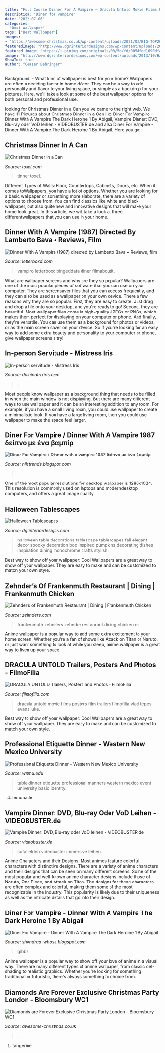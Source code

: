 ```yaml
---
title: "Full Course Dinner For A Vampire ~ Dracula Untold Movie Films Posters Film Trailers Filmofilia Vlad Tepes Evans Luke"
description: "Diner for vampire"
date: "2022-07-06"
categories:
- "Best Wallpaper"
tags: ["Best Wallpaper"]
images:
- "https://awesome-christmas.co.uk/wp-content/uploads/2021/03/BIG-TOP2018_WEB_JoeWood-011542-scaled-1704x1704.jpg"
featuredImage: "http://www.dgrinteriordesigns.com/wp-content/uploads/2013/10/Halloween-Tablescapes-2.jpg"
featured_image: "https://i.pinimg.com/originals/00/5d/fd/005dfdd1690df4f69873d129cf83247d.png"
image: "http://www.dgrinteriordesigns.com/wp-content/uploads/2013/10/Halloween-Tablescapes-2.jpg"
ShowToc: true
author: "Ceasar Bahringer"
---
```



Background: - What kind of wallpaper is best for your home?
Wallpapers are often a deciding factor in home décor. They can be a way to add personality and flavor to your living space, or simply as a backdrop for your pictures. Here, we'll take a look at some of the best wallpaper options for both personal and professional use.

	

		
looking for Christmas Dinner in a Can you've came to the right web. We have 11 Pictures about Christmas Dinner in a Can like Diner For Vampire - Dinner With A Vampire The Dark Heroine 1 By Abigail, Vampire Dinner: DVD, Blu-ray oder VoD leihen - VIDEOBUSTER.de and also Diner For Vampire - Dinner With A Vampire The Dark Heroine 1 By Abigail. Here you go:
		
    
## Christmas Dinner In A Can

<img loading=lazy src="https://www.toxel.com/wp-content/uploads/2014/12/chrostmastinner03.jpg" onerror="this.onerror=null;this.src='https://tse2.mm.bing.net/th?id=OIP.mSWscImTTrJhRcNurVhWvAHaKd&amp;pid=15.1';" alt="Christmas Dinner in a Can">

_Source: toxel.com_

>tinner toxel. 

	

Different Types of Walls: Floor, Countertops, Cabinets, Doors, etc.
When it comes toWallpapers, you have a lot of options. Whether you are looking for a basic wallpaper or something more elaborate, there are a variety of options to choose from. You can find classics like white and black wallpaper, but also quite new and innovative designs that will make your home look great. In this article, we will take a look at three differentwallpapers that you can use in your home.

    
## ‎Dinner With A Vampire (1987) Directed By Lamberto Bava • Reviews, Film

<img loading=lazy src="https://a.ltrbxd.com/resized/film-poster/3/5/7/4/5/35745-dinner-with-a-vampire-0-230-0-345-crop.jpg?k=348913cb04" onerror="this.onerror=null;this.src='https://tse2.mm.bing.net/th?id=OIP.As7wWkN4xaxYPfjOiPGKbgAAAA&amp;pid=15.1';" alt="‎Dinner With A Vampire (1987) directed by Lamberto Bava • Reviews, film">

_Source: letterboxd.com_

>vampiro letterboxd bingeddata diner filmaboutit. 

	

What are wallpaper screens and why are they so popular?
Wallpapers are one of the most popular pieces of software that you can use on your computer. They are screensaver files that you can access frequently, and they can also be used as a wallpaper on your own device. There a few reasons why they are so popular. First, they are easy to create. Just drag and drop a file onto your desktop, and you're ready to go! Second, they are beautiful. Most wallpaper files come in high-quality JPEGs or PNGs, which makes them perfect for displaying on your computer or phone. And finally, they're versatile. You can use them as a background for photos or videos, or as the main screen saver on your device. So if you're looking for an easy way to add some extra beauty and personality to your computer or phone, give wallpaper screens a try!

    
## In-person Servitude - Mistress Iris

<img loading=lazy src="https://dominatrixiris.com/wp-content/uploads/2020/10/000080170003-1024x690.jpg" onerror="this.onerror=null;this.src='https://tse2.mm.bing.net/th?id=OIP.eXS5mnI0t-_VkfsQnaPptAHaE_&amp;pid=15.1';" alt="In-person servitude - Mistress Iris">

_Source: dominatrixiris.com_

>. 

	

Most people know wallpaper as a background thing that needs to be filled in when the main window is not displaying. But there are many different ways to use wallpaper and it can be an interesting addition to any room. For example, if you have a small living room, you could use wallpaper to create a minimalistic look. If you have a large living room, then you could use wallpaper to make the space feel larger.

    
## Diner For Vampire / Dinner With A Vampire 1987 δείπνο με ένα βαμπίρ

<img loading=lazy src="https://i.pinimg.com/originals/5e/9d/3e/5e9d3e51c168985c4140fb1f7ab8cff2.jpg" onerror="this.onerror=null;this.src='https://tse1.mm.bing.net/th?id=OIP.DmHpOIfvFxvzgNkvijlATgHaE8&amp;pid=15.1';" alt="Diner For Vampire / Dinner with a vampire 1987 δείπνο με ένα βαμπίρ">

_Source: nilstrends.blogspot.com_

>. 

	

One of the most popular resolutions for desktop wallpaper is 1280x1024. This resolution is commonly used on laptops and moderndesktop computers, and offers a great image quality.

    
## Halloween Tablescapes

<img loading=lazy src="http://www.dgrinteriordesigns.com/wp-content/uploads/2013/10/Halloween-Tablescapes-2.jpg" onerror="this.onerror=null;this.src='https://tse2.mm.bing.net/th?id=OIP.DVUYw8sEX5gzAb418tV_fAHaLG&amp;pid=15.1';" alt="Halloween Tablescapes">

_Source: dgrinteriordesigns.com_

>halloween table decorations tablescape tablescapes fall elegant decor spooky decoration boo inspired pumpkins decorating dishes inspiration dining monochrome crafts stylish. 

	

Best way to show off your wallpaper:
Cool Wallpapers are a great way to show off your wallpaper. They are easy to make and can be customized to match your own style.

    
## Zehnder’s Of Frankenmuth Restaurant | Dining | Frankenmuth Chicken

<img loading=lazy src="https://www.zehnders.com/wp-content/uploads/2016/03/heritage-dining-room.jpg" onerror="this.onerror=null;this.src='https://tse3.mm.bing.net/th?id=OIP.r5uRQ-06RlDLobxwylrYAQHaFj&amp;pid=15.1';" alt="Zehnder’s of Frankenmuth Restaurant | Dining | Frankenmuth Chicken">

_Source: zehnders.com_

>frankenmuth zehnders zehnder restaurant dining chicken mi. 

	

Anime wallpaper is a popular way to add some extra excitement to your home screen. Whether you’re a fan of shows like Attack on Titan or Naruto, or just want something to look at while you sleep, anime wallpaper is a great way to liven up your space.

    
## DRACULA UNTOLD Trailers, Posters And Photos - FilmoFilia

<img loading=lazy src="http://www.filmofilia.com/wp-content/uploads/2014/09/dracula-untold-12.jpg" onerror="this.onerror=null;this.src='https://tse3.mm.bing.net/th?id=OIP.47q9X2N9MzPR-u97Ehh1CAHaJg&amp;pid=15.1';" alt="DRACULA UNTOLD Trailers, Posters and Photos - FilmoFilia">

_Source: filmofilia.com_

>dracula untold movie films posters film trailers filmofilia vlad tepes evans luke. 

	

Best way to show off your wallpaper:
Cool Wallpapers are a great way to show off your wallpaper. They are easy to make and can be customized to match your own style.

    
## Professional Etiquette Dinner - Western New Mexico University

<img loading=lazy src="https://wnmu.edu/wp-content/uploads/Dollarphotoclub_55849913-1024x681.jpg" onerror="this.onerror=null;this.src='https://tse4.mm.bing.net/th?id=OIP.2vLwdg69-MaLsS3aaOortQHaE7&amp;pid=15.1';" alt="Professional Etiquette Dinner - Western New Mexico University">

_Source: wnmu.edu_

>table dinner etiquette professional manners western mexico event university basic identity. 

	

4. lemonade 

    
## Vampire Dinner: DVD, Blu-ray Oder VoD Leihen - VIDEOBUSTER.de

<img loading=lazy src="https://gfx.videobuster.de/archive/v/c4duliGrcRhh1mtFS_WbnMAcz0lMkawsCUyRjA4JTJGaW1hmSUyRmpwZWclMkYwYma6p845ZGSx0GTL_TdhMmXV_jlkYS5qcGcmcj1ovzA/vampire-dinner.jpg" onerror="this.onerror=null;this.src='https://tse4.mm.bing.net/th?id=OIP.3_c8wtQ0ymsZGzf9msh5dwHaDC&amp;pid=15.1';" alt="Vampire Dinner: DVD, Blu-ray oder VoD leihen - VIDEOBUSTER.de">

_Source: videobuster.de_

>sofahelden videobuster immersive leihen. 

	

Anime Characters and their Designs: Most animes feature colorful characters with distinctive designs.
There are a variety of anime characters and their designs that can be seen on many different screens. Some of the most popular and well-known anime character designs include those of Naruto, One Piece, and Attack on Titan. The designs for these characters are often complex and colorful, making them some of the most recognizable in the industry. This popularity is likely due to their uniqueness as well as the intricate details that go into their design.

    
## Diner For Vampire - Dinner With A Vampire The Dark Heroine 1 By Abigail

<img loading=lazy src="https://i.pinimg.com/originals/00/5d/fd/005dfdd1690df4f69873d129cf83247d.png" onerror="this.onerror=null;this.src='https://tse2.mm.bing.net/th?id=OIP.z_rko_B-cnMrtEAGmsEMQAHaO0&amp;pid=15.1';" alt="Diner For Vampire - Dinner With A Vampire The Dark Heroine 1 By Abigail">

_Source: shondraa-whose.blogspot.com_

>gibbs. 

	

Anime wallpaper is a popular way to show off your love of anime in a visual way. There are many different types of anime wallpaper, from classic cel-shading to realistic graphics. Whether you're looking for something traditional or futuristic, there's always something to choice from.

    
## Diamonds Are Forever Exclusive Christmas Party London - Bloomsbury WC1

<img loading=lazy src="https://awesome-christmas.co.uk/wp-content/uploads/2021/03/BIG-TOP2018_WEB_JoeWood-011542-scaled-1704x1704.jpg" onerror="this.onerror=null;this.src='https://tse1.mm.bing.net/th?id=OIP.q9p-Bn-DIJRBtF9g_mmeEQHaHa&amp;pid=15.1';" alt="Diamonds are Forever Exclusive Christmas Party London - Bloomsbury WC1">

_Source: awesome-christmas.co.uk_

>. 

	

1. tangerine 

